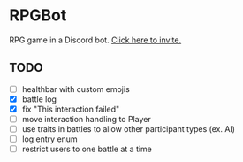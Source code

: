 # RPGBot
RPG game in a Discord bot. [Click here to invite.](https://discord.com/api/oauth2/authorize?client_id=997317365438107658&permissions=1073743872&scope=bot%20applications.commands)

## TODO
- [ ] healthbar with custom emojis
- [x] battle log
- [x] fix "This interaction failed"
- [ ] move interaction handling to Player
- [ ] use traits in battles to allow other participant types (ex. AI)
- [ ] log entry enum
- [ ] restrict users to one battle at a time